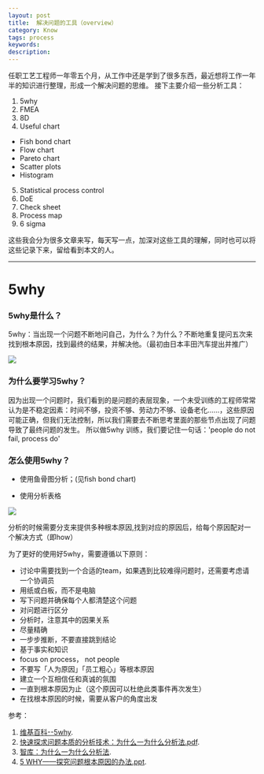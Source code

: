 ```yaml
---
layout: post
title:  解决问题的工具（overview）
category: Know
tags: process
keywords:
description:
---
```


任职工艺工程师一年零五个月，从工作中还是学到了很多东西，最近想将工作一年半的知识进行整理，形成一个解决问题的思维。
接下主要介绍一些分析工具：

1. 5why
2. FMEA
3. 8D
4. Useful chart
 - Fish bond chart
 - Flow chart
 - Pareto chart
 - Scatter plots
 - Histogram
5. Statistical process control
6. DoE
7. Check sheet
8. Process map
9. 6 sigma


这些我会分为很多文章来写，每天写一点，加深对这些工具的理解，同时也可以将这些记录下来，留给看到本文的人。

***
# 5why

### 5why是什么？

5why：当出现一个问题不断地问自己，为什么？为什么？不断地重复提问五次来找到根本原因，找到最终的结果，并解决他。（最初由日本丰田汽车提出并推广）

![](http://wiki.mbalib.com/w/images/8/8f/5why.jpg)

### 为什么要学习5why？

因为出现一个问题时，我们看到的是问题的表层现象，一个未受训练的工程师常常认为是不稳定因素：时间不够，投资不够、劳动力不够、设备老化......，这些原因可能正确，但我们无法控制，所以我们需要去不断思考里面的那些节点出现了问题导致了最终问题的发生。
所以做5why 训练，我们要记住一句话：'people do not fail, process do'

### 怎么使用5why？

- 使用鱼骨图分析；(见fish bond chart)

- 使用分析表格

![](https://4.bp.blogspot.com/_ilVgx1VRxIY/SlLnm61ApQI/AAAAAAAAAKI/e81NW3lyYRc/s400/5-why4.png)


分析的时候需要分支来提供多种根本原因,找到对应的原因后，给每个原因配对一个解决方式（即how）

为了更好的使用好5why，需要遵循以下原则：

- 讨论中需要找到一个合适的team，如果遇到比较难得问题时，还需要考虑请一个协调员
- 用纸或白板，而不是电脑
- 写下问题并确保每个人都清楚这个问题
- 对问题进行区分
- 分析时，注意其中的因果关系
- 尽量精确
- 一步步推断，不要直接跳到结论
- 基于事实和知识
- focus on process， not people
- 不要写「人为原因」「员工粗心」等根本原因
- 建立一个互相信任和真诚的氛围
- 一直到根本原因为止（这个原因可以杜绝此类事件再次发生）
- 在找根本原因的时候，需要从客户的角度出发

参考：

1. [维基百科--5why](https://en.wikipedia.org/wiki/5_Whys). 
2. [快速探求问题本质的分析技术：为什么一为什么分析法.pdf](http://doc.mbalib.com/view/63049a1bb421c937ce983655c62621f3.html). 
3. [智库：为什么一为什么分析法](http://wiki.mbalib.com/wiki/5_WHY%E5%88%86%E6%9E%90). 
4. [5 WHY——探究问题根本原因的办法.ppt](http://doc.mbalib.com/view/6f47175d943d5a3a5ea3f6992917c6a5.html). 












